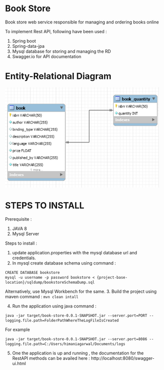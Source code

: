 # Book Store
Book store web service responsible for managing and ordering books online 

To implement Rest API, following have been used : 
1. Spring boot
2. Spring-data-jpa
3. Mysql database for storing and managing the RD
4. Swagger.io for API documentation

# Entity-Relational Diagram
![](images/erdiagram.png)

# STEPS TO INSTALL

Prerequisite :
1. JAVA 8
2. Mysql Server

Steps to install : 

1. update application.properties with the mysql database url and credentials.
2. In mysql create database schema using command : 

```
CREATE DATABASE bookstore
mysql -u username -p password bookstore < {project-base-location}/sqldump/bookstoreSchemaDump.sql
```
Alternatively, use Mysql Workbench for the same.
3. Build the project using maven command :
`mvn clean intall`

4. Run the application using java command : 

````
java -jar target/book-store-0.0.1-SNAPSHOT.jar --server.port=PORT --logging.file.path=FolderPathWhereTheLogFileIsCreated
````
For example
````
java -jar target/book-store-0.0.1-SNAPSHOT.jar --server.port=8086 --logging.file.path=C:/Users/himaniagarwal/Documents/logs
````
5. One the application is up and running ,  the documentation for the RestAPI methods can be availed here : 
http://localhost:8080/swagger-ui.html
